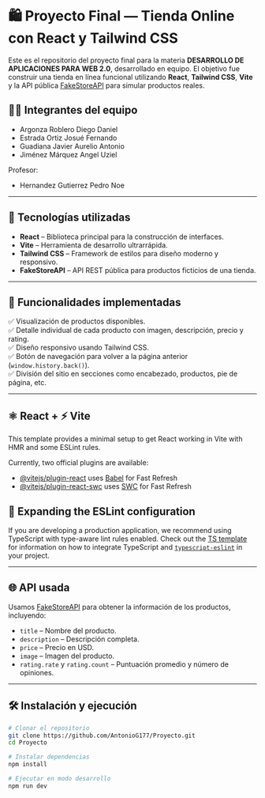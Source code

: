 # 🛍️ Proyecto Final — Tienda Online con React y Tailwind CSS

Este es el repositorio del proyecto final para la materia **DESARROLLO DE APLICACIONES PARA WEB 2.0**, desarrollado en equipo. El objetivo fue construir una tienda en línea funcional utilizando **React**, **Tailwind CSS**, **Vite** y la API pública [FakeStoreAPI](https://fakestoreapi.com/) para simular productos reales.

## 🧑‍💻 Integrantes del equipo

- Argonza Roblero Diego Daniel
- Estrada Ortiz Josué Fernando
- Guadiana Javier Aurelio Antonio
- Jiménez Márquez Angel Uziel

Profesor:
- Hernandez Gutierrez Pedro Noe


---

## 🚀 Tecnologías utilizadas

- **React** – Biblioteca principal para la construcción de interfaces.
- **Vite** – Herramienta de desarrollo ultrarrápida.
- **Tailwind CSS** – Framework de estilos para diseño moderno y responsivo.
- **FakeStoreAPI** – API REST pública para productos ficticios de una tienda.

---

## 🧩 Funcionalidades implementadas

✅ Visualización de productos disponibles.  
✅ Detalle individual de cada producto con imagen, descripción, precio y rating.  
✅ Diseño responsivo usando Tailwind CSS.  
✅ Botón de navegación para volver a la página anterior (`window.history.back()`).  
✅ División del sitio en secciones como encabezado, productos, pie de página, etc.  

---

## ⚛️ React + ⚡ Vite

This template provides a minimal setup to get React working in Vite with HMR and some ESLint rules.

Currently, two official plugins are available:

- [@vitejs/plugin-react](https://github.com/vitejs/vite-plugin-react/blob/main/packages/plugin-react) uses [Babel](https://babeljs.io/) for Fast Refresh
- [@vitejs/plugin-react-swc](https://github.com/vitejs/vite-plugin-react/blob/main/packages/plugin-react-swc) uses [SWC](https://swc.rs/) for Fast Refresh

## 🧠 Expanding the ESLint configuration

If you are developing a production application, we recommend using TypeScript with type-aware lint rules enabled. Check out the [TS template](https://github.com/vitejs/vite/tree/main/packages/create-vite/template-react-ts) for information on how to integrate TypeScript and [`typescript-eslint`](https://typescript-eslint.io) in your project.

---

## 🌐 API usada

Usamos [FakeStoreAPI](https://fakestoreapi.com/) para obtener la información de los productos, incluyendo:

- `title` – Nombre del producto.
- `description` – Descripción completa.
- `price` – Precio en USD.
- `image` – Imagen del producto.
- `rating.rate` y `rating.count` – Puntuación promedio y número de opiniones.

---

## 🛠️ Instalación y ejecución

```bash
# Clonar el repositorio
git clone https://github.com/AntonioG177/Proyecto.git
cd Proyecto

# Instalar dependencias
npm install

# Ejecutar en modo desarrollo
npm run dev